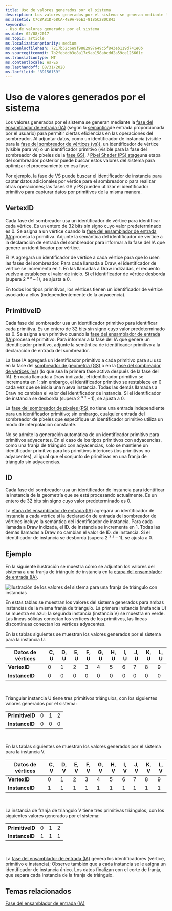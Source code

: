 ```yaml
---
title: Uso de valores generados por el sistema
description: Los valores generados por el sistema se generan mediante la fase del ensamblador de entrada (IA) (según la semántica de entrada proporcionada por el usuario) para permitir ciertas eficiencias en las operaciones del sombreador.
ms.assetid: C7CBA81D-68CA-4E9A-95E3-8185C280C843
keywords:
- Uso de valores generados por el sistema
ms.date: 02/08/2017
ms.topic: article
ms.localizationpriority: medium
ms.openlocfilehash: 7217b52c6e9f9882997649c5f843eb119d741e0b
ms.sourcegitcommit: 7b2febddb3e8a17c9ab158abcdd2a59ce126661c
ms.translationtype: MT
ms.contentlocale: es-ES
ms.lasthandoff: 08/31/2020
ms.locfileid: "89156159"
---
```

# <a name="span-iddirect3dconceptsusing_system-generated_valuesspanusing-system-generated-values"></a><span id="direct3dconcepts.using_system-generated_values"></span>Uso de valores generados por el sistema


Los valores generados por el sistema se generan mediante la [fase del ensamblador de entrada (IA)](input-assembler-stage--ia-.md) (según la [semántica](/windows/desktop/direct3dhlsl/dx-graphics-hlsl-semantics)de entrada proporcionada por el usuario) para permitir ciertas eficiencias en las operaciones del sombreador. Al adjuntar datos, como un identificador de instancia (visible para la [fase del sombreador de vértices (vs)](vertex-shader-stage--vs-.md)), un identificador de vértice (visible para vs) o un identificador primitivo (visible para la fase del sombreador de píxeles de la [fase GS)](geometry-shader-stage--gs-.md), / [Pixel Shader (PS) stage](pixel-shader-stage--ps-.md)una etapa del sombreador posterior puede buscar estos valores del sistema para optimizar el procesamiento en esa fase.

Por ejemplo, la fase de VS puede buscar el identificador de instancia para captar datos adicionales por vértice para el sombreador o para realizar otras operaciones; las fases GS y PS pueden utilizar el identificador primitivo para capturar datos por primitivos de la misma manera.

## <a name="span-idvertexidspanspan-idvertexidspanspan-idvertexidspanvertexid"></a><span id="VertexID"></span><span id="vertexid"></span><span id="VERTEXID"></span>VertexID


Cada fase del sombreador usa un identificador de vértice para identificar cada vértice. Es un entero de 32 bits sin signo cuyo valor predeterminado es 0. Se asigna a un vértice cuando la [fase del ensamblador de entrada (IA)](input-assembler-stage--ia-.md)procesa la primitiva. Adjunte la semántica del identificador de vértice a la declaración de entrada del sombreador para informar a la fase del IA que genere un identificador por vértice.

El IA agregará un identificador de vértice a cada vértice para que lo usen las fases del sombreador. Para cada llamada a Draw, el identificador de vértice se incrementa en 1. En las llamadas a Draw indizadas, el recuento vuelve a establecer el valor de inicio. Si el identificador de vértice desborda (supera 2 ³ ² – 1), se ajusta a 0.

En todos los tipos primitivos, los vértices tienen un identificador de vértice asociado a ellos (independientemente de la adyacencia).

## <a name="span-idprimitiveidspanspan-idprimitiveidspanspan-idprimitiveidspanprimitiveid"></a><span id="PrimitiveID"></span><span id="primitiveid"></span><span id="PRIMITIVEID"></span>PrimitiveID


Cada fase del sombreador usa un identificador primitivo para identificar cada primitiva. Es un entero de 32 bits sin signo cuyo valor predeterminado es 0. Se asigna a un primitivo cuando la [fase del ensamblador de entrada (IA)](input-assembler-stage--ia-.md)procesa el primitivo. Para informar a la fase del IA que genere un identificador primitivo, adjunte la semántica de identificador primitivo a la declaración de entrada del sombreador.

La fase IA agregará un identificador primitivo a cada primitivo para su uso en la fase del [sombreador de geometría (GS)](geometry-shader-stage--gs-.md) o en la [fase del sombreador de vértices (vs)](vertex-shader-stage--vs-.md) (lo que sea la primera fase activa después de la fase del IA). En cada llamada a Draw indizada, el identificador primitivo se incrementa en 1; sin embargo, el identificador primitivo se restablece en 0 cada vez que se inicia una nueva instancia. Todas las demás llamadas a Draw no cambian el valor del identificador de instancia. Si el identificador de instancia se desborda (supera 2 ³ ² – 1), se ajusta a 0.

La [fase del sombreador de píxeles (PS)](pixel-shader-stage--ps-.md) no tiene una entrada independiente para un identificador primitivo; sin embargo, cualquier entrada del sombreador de píxeles que especifique un identificador primitivo utiliza un modo de interpolación constante.

No se admite la generación automática de un identificador primitivo para primitivos adyacentes. En el caso de los tipos primitivos con adyacencias, como una franja de triángulo con adyacencias, solo se mantiene un identificador primitivo para los primitivos interiores (los primitivos no adyacentes), al igual que el conjunto de primitivas en una franja de triángulo sin adyacencias.

## <a name="span-idinstanceidspanspan-idinstanceidspanspan-idinstanceidspaninstanceid"></a><span id="InstanceID"></span><span id="instanceid"></span><span id="INSTANCEID"></span>ID


Cada fase del sombreador usa un identificador de instancia para identificar la instancia de la geometría que se está procesando actualmente. Es un entero de 32 bits sin signo cuyo valor predeterminado es 0.

La [etapa del ensamblador de entrada (IA)](input-assembler-stage--ia-.md) agregará un identificador de instancia a cada vértice si la declaración de entrada del sombreador de vértices incluye la semántica del identificador de instancia. Para cada llamada a Draw indizada, el ID. de instancia se incrementa en 1. Todas las demás llamadas a Draw no cambian el valor de ID. de instancia. Si el identificador de instancia se desborda (supera 2 ³ ² – 1), se ajusta a 0.

## <a name="span-idexamplespanspan-idexamplespanspan-idexamplespanexample"></a><span id="Example"></span><span id="example"></span><span id="EXAMPLE"></span>Ejemplo


En la siguiente ilustración se muestra cómo se adjuntan los valores del sistema a una franja de triángulo de instancia en la [etapa del ensamblador de entrada (IA)](input-assembler-stage--ia-.md).

![Ilustración de los valores del sistema para una franja de triángulo con instancias](images/d3d10-ia-example.png)

En estas tablas se muestran los valores del sistema generados para ambas instancias de la misma franja de triángulo. La primera instancia (instancia U) se muestra en azul; la segunda instancia (instancia V) se muestra en verde. Las líneas sólidas conectan los vértices de los primitivos, las líneas discontinuas conectan los vértices adyacentes.

En las tablas siguientes se muestran los valores generados por el sistema para la instancia U.

| Datos de vértices    | C, U | D, U | E, U | F, U | G, U | H, U | I, U | J, U | K, U | L, U |
|----------------|-----|-----|-----|-----|-----|-----|-----|-----|-----|-----|
| **VertexID**   | 0   | 1   | 2   | 3   | 4   | 5   | 6   | 7   | 8   | 9   |
| **InstanceID** | 0   | 0   | 0   | 0   | 0   | 0   | 0   | 0   | 0   | 0   |

 

Triangular instancia U tiene tres primitivos triángulos, con los siguientes valores generados por el sistema:

|                 |     |     |     |
|-----------------|-----|-----|-----|
| **PrimitiveID** | 0   | 1   | 2   |
| **InstanceID**  | 0   | 0   | 0   |

 

En las tablas siguientes se muestran los valores generados por el sistema para la instancia V.

| Datos de vértices    | C, V | D, V | E, V | F, V | G, V | H, V | I, V | J, V | K, V | L, V |
|----------------|-----|-----|-----|-----|-----|-----|-----|-----|-----|-----|
| **VertexID**   | 0   | 1   | 2   | 3   | 4   | 5   | 6   | 7   | 8   | 9   |
| **InstanceID** | 1   | 1   | 1   | 1   | 1   | 1   | 1   | 1   | 1   | 1   |

 

La instancia de franja de triángulo V tiene tres primitivas triángulos, con los siguientes valores generados por el sistema:

|                 |     |     |     |
|-----------------|-----|-----|-----|
| **PrimitiveID** | 0   | 1   | 2   |
| **InstanceID**  | 1   | 1   | 1   |

 

La [fase del ensamblador de entrada (IA)](input-assembler-stage--ia-.md) genera los identificadores (vértice, primitivo e instancia); Observe también que a cada instancia se le asigna un identificador de instancia único. Los datos finalizan con el corte de franja, que separa cada instancia de la franja de triángulo.

## <a name="span-idrelated-topicsspanrelated-topics"></a><span id="related-topics"></span>Temas relacionados


[Fase del ensamblador de entrada (IA)](input-assembler-stage--ia-.md)

 

 
